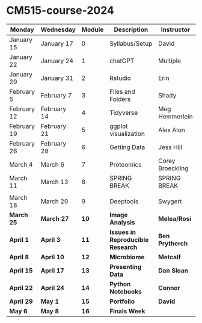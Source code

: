 # CM515-course-2024

| Monday               | Wednesday            | Module | Description                     | Instructor         | Week |
|----------------------|----------------------|--------|---------------------------------|--------------------|------|
| January 15     | January 17     | 0      | Syllabus/Setup                  | David              | 1    |
| January 22     | January 24     | 1      | chatGPT                         | Multiple           | 2    |
| January 29     | January 31     | 2      | Rstudio                         | Erin               | 3    |
| February 5     | February 7     | 3      | Files and Folders               | Shady              | 4    |
| February 12| February 14 | 4     | Tidyverse               | Meg Hemmerlein  | 5   |
| February 19| February 21| 5      | ggplot visualization        | Alex Alon    | 6  |
| February 26| February 28| 6      | Getting Data                | Jess Hill      | 7    |
| March 4    | March 6    | 7      | Proteomics                  | Corey Broeckling| 8    |
| March 11   | March 13   | 8      | SPRING BREAK                | SPRING BREAK   | 9    |
| |  | | | | |
| March 18   | March 20   | 9      | Deeptools                  | Swygert     | 10   |
| **March 25**   | **March 27**   | **10**     | **Image Analysis**              | **Melea/Rosi**     | **11**   |
| **April 1**    | **April 3**    | **11**     | **Issues in Reproducible Research** | **Ben Prytherch**| **12**   |
| **April 8**    | **April 10**   | **12**     | **Microbiome**                  | **Metcalf**        | **13**   |
| **April 15**   | **April 17**   | **13**     | **Presenting Data**             | **Dan Sloan**      | **14**   |
| **April 22**   | **April 24**   | **14**     | **Python Notebooks**            | **Connor**         | **15**   |
| **April 29**   | **May 1**      | **15**     | **Portfolio**                   | **David**          | **16**   |
| **May 6**      | **May 8**      | **16**     | **Finals Week**                 |                    | **17**   |

